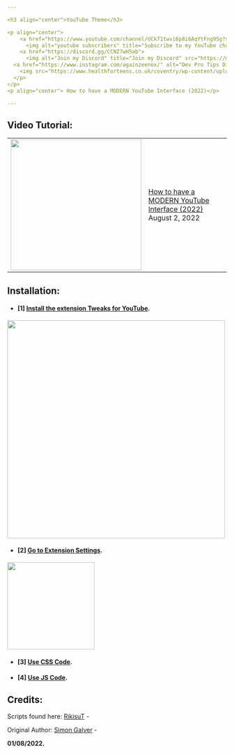 ```yaml
---

<h3 align="center">YouTube Theme</h3>

<p align="center">
    <a href="https://www.youtube.com/channel/UCk71twvi6p8i6AqYtFng95g?sub_confirmation=1">
      <img alt="youtube subscribers" title="Subscribe to my YouTube channel" src="https://assets.stickpng.com/images/580b57fcd9996e24bc43c514.png" height=200px width=200px/></a> 
    <a href="https://discord.gg/CCNZ7wH5ab">
      <img alt="Join my Discord" title="Join my Discord" src="https://mpng.subpng.com/20190329/baa/kisspng-portable-network-graphics-computer-icons-transpare-braingoodgames-5c9d9c5040dd48.3787607015538330402657.jpg" height=200px width=200px/></a>
  <a href="https://www.instagram.com/againzeenox/" alt="Dev Pro Tips Discussion & Support Server">
    <img src="https://www.healthforteens.co.uk/coventry/wp-content/uploads/sites/4/2019/09/gsmarena_001.jpg" height=200px width=200px/></a>
  </p>
</p>
<p align="center"> How to have a MODERN YouTube Interface (2022)</p>

---
```


## Video Tutorial:
<table><tr><td><a href="https://youtu.be/yUj94z1VsKc"><img width="300px" src="https://i.imgur.com/1f5P5de.jpeg"></a></td>
<td><a href="https://youtu.be/yUj94z1VsKc">How to have a MODERN YouTube Interface (2022) </a><br/>August 2, 2022</td></tr></table>

## Installation:
 
- #### [1] **[Install the extension Tweaks for YouTube](https://chrome.google.com/webstore/detail/tweaks-for-youtube/ogkoifddpkoabehfemkolflcjhklmkge "Install the extension Tweaks for YouTube").**
<img width="500px" src="https://i.imgur.com/kYF2ESb.png"></a>


- #### [2] **[Go to Extension Settings](chrome-extension://ogkoifddpkoabehfemkolflcjhklmkge/options.html "Go to Extension Settings").**

<img width="200px" src="https://i.imgur.com/YdZm30f.png"></a>

- #### [3] **[Use CSS Code](https://github.com/againzeenox/YouTubeTheme/blob/main/ThemeCodes/style.css "Use CSS Code").**

- #### [4] **[Use JS Code](https://github.com/againzeenox/YouTubeTheme/blob/main/ThemeCodes/script.js "Use JS Code").**


## Credits:

Scripts found here:
[RikisuT](https://github.com/RikisuT/Youtube-Fluent-Theme "RikisuT") -

Original Author:
[Simon Galver](https://userstyles.org/users/854680 "Simon Galver") - 


**01/08/2022.**
